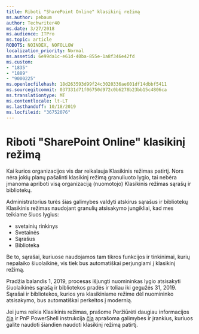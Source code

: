 ```yaml
---
title: Riboti "SharePoint Online" klasikinį režimą
ms.author: pebaum
author: Techwriter40
ms.date: 3/27/2018
ms.audience: ITPro
ms.topic: article
ROBOTS: NOINDEX, NOFOLLOW
localization_priority: Normal
ms.assetid: 6e99da1c-e61d-40ba-855e-1a8f346e42fd
ms.custom:
- "1835"
- "1889"
- "9000225"
ms.openlocfilehash: 18d263593d99f24c3020336ae601df14dbbf5411
ms.sourcegitcommit: 037331d71f06750d972c0b6278b23bb15c4806ca
ms.translationtype: MT
ms.contentlocale: lt-LT
ms.lasthandoff: 10/18/2019
ms.locfileid: "36752076"
---
```

# <a name="restrict-sharepoint-online-to-classic-mode"></a>Riboti "SharePoint Online" klasikinį režimą

Kai kurios organizacijos vis dar reikalauja Klasikinis režimas patirtį. Nors nėra jokių planų pašalinti klasikinį režimą granuliuoto lygio, tai nebėra įmanoma apriboti visą organizaciją (nuomotojo) Klasikinis režimas sąrašų ir bibliotekų.

Administratorius turės šias galimybes valdyti atskirus sąrašus ir bibliotekų Klasikinis režimas naudojant granulių atsisakymo jungikliai, kad mes teikiame šiuos lygius:

- svetainių rinkinys
- Svetainės
- Sąrašus
- Biblioteka

Be to, sąrašai, kuriuose naudojamos tam tikros funkcijos ir tinkinimai, kurių nepalaiko šiuolaikinė, vis tiek bus automatiškai perjungiami į klasikinį režimą.

Pradžia balandis 1, 2019, procesas išjungti nuomininkas lygio atsisakyti šiuolaikinės sąrašą ir bibliotekos pradės ir toliau iki gegužės 31, 2019.  Sąrašai ir bibliotekos, kurios yra klasikiniame režime dėl nuomininko atsisakymo, bus automatiškai perkeltos į modernią.

Jei jums reikia Klasikinis režimas, prašome Peržiūrėti daugiau informacijos [čia](https://techcommunity.microsoft.com/t5/Microsoft-SharePoint-Blog/Delivering-SharePoint-modern-experiences/ba-p/315023) ir PnP PowerShell instrukcija [čia](https://docs.microsoft.com/sharepoint/dev/transform/modernize-userinterface-lists-and-libraries-optout) aprašoma galimybes ir įrankius, kuriuos galite naudoti šiandien naudoti klasikinį režimą patirtį.
